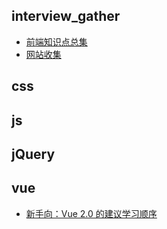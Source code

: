 ## interview_gather

- [前端知识点总集](https://github.com/threegeese/WEB/tree/master/Notes/interview_gather/2019-03-02-web.md)
- [网站收集](https://github.com/threegeese/WEB/tree/master/Notes/interview_gather/2019-03-04-gather.md)

## css



## js


## jQuery


## vue

- [新手向：Vue 2.0 的建议学习顺序](https://github.com/threegeese/WEB/blob/master/Notes/vue/vue-learning.md)